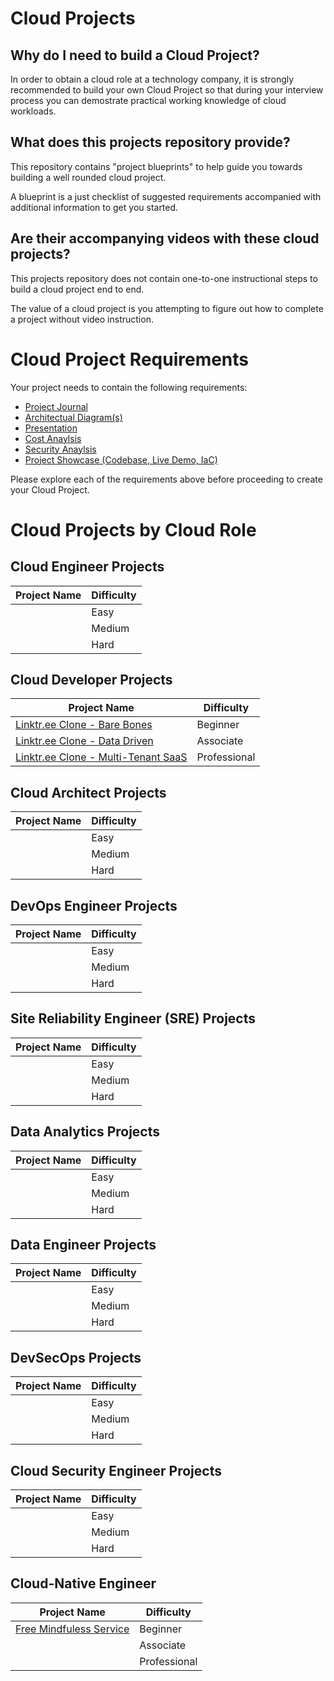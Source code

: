 # Cloud Projects

## Why do I need to build a Cloud Project?
In order to obtain a cloud role at a technology company, it is strongly recommended to build your own Cloud Project so that during your interview process you can demostrate practical working knowledge of cloud workloads.

## What does this projects repository provide?

This repository contains "project blueprints" to help guide you towards building a well rounded cloud project. 

A blueprint is a just checklist of suggested requirements accompanied with additional information to get you started.

## Are their accompanying videos with these cloud projects?

This projects repository does not contain one-to-one instructional steps to build a cloud project end to end. 

The value of a cloud project is you attempting to figure out how to complete a project without video instruction.

# Cloud Project Requirements

Your project needs to contain the following requirements:

- [Project Journal](requirements/project-journal.md)
- [Architectual Diagram(s)](requirements/architectual-diagrams.md)
- [Presentation](requirements/presentation.md)
- [Cost Anaylsis](requirements/cost-anaylsis.md)
- [Security Anaylsis](requirements/security-anaylsis.md)
- [Project Showcase (Codebase, Live Demo, IaC)](requirements/showcase.md)

Please explore each of the requirements above before proceeding to create your Cloud Project.

# Cloud Projects by Cloud Role

## Cloud Engineer Projects

| Project Name | Difficulty |
|---|---|
|   | Easy |
|   | Medium |
|   | Hard |

## Cloud Developer Projects

| Project Name | Difficulty |
|---|---|
| [Linktr.ee Clone - Bare Bones](projects/cloud-developer/linktree-clone-bare-bones.md) | Beginner |
| [Linktr.ee Clone - Data Driven](projects/cloud-developer/linktree-clone.md) | Associate |
| [Linktr.ee Clone - Multi-Tenant SaaS](projects/cloud-developer/linktree-clone.md)  | Professional |

## Cloud Architect Projects

| Project Name | Difficulty |
|---|---|
|   | Easy |
|   | Medium |
|   | Hard |

## DevOps Engineer Projects

| Project Name | Difficulty |
|---|---|
|   | Easy |
|   | Medium |
|   | Hard |

## Site Reliability Engineer (SRE) Projects

| Project Name | Difficulty |
|---|---|
|   | Easy |
|   | Medium |
|   | Hard |

## Data Analytics Projects

| Project Name | Difficulty |
|---|---|
|   | Easy |
|   | Medium |
|   | Hard |

## Data Engineer Projects

| Project Name | Difficulty |
|---|---|
|   | Easy |
|   | Medium |
|   | Hard |

## DevSecOps Projects

| Project Name | Difficulty |
|---|---|
|   | Easy |
|   | Medium |
|   | Hard |

## Cloud Security Engineer Projects

| Project Name | Difficulty |
|---|---|
|   | Easy |
|   | Medium |
|   | Hard |

## Cloud-Native Engineer

| Project Name | Difficulty |
|---|---|
| [Free Mindfuless Service](projects/cloud-native/k8s-mindfulness-service.md) | Beginner |
|   | Associate |
|   | Professional |